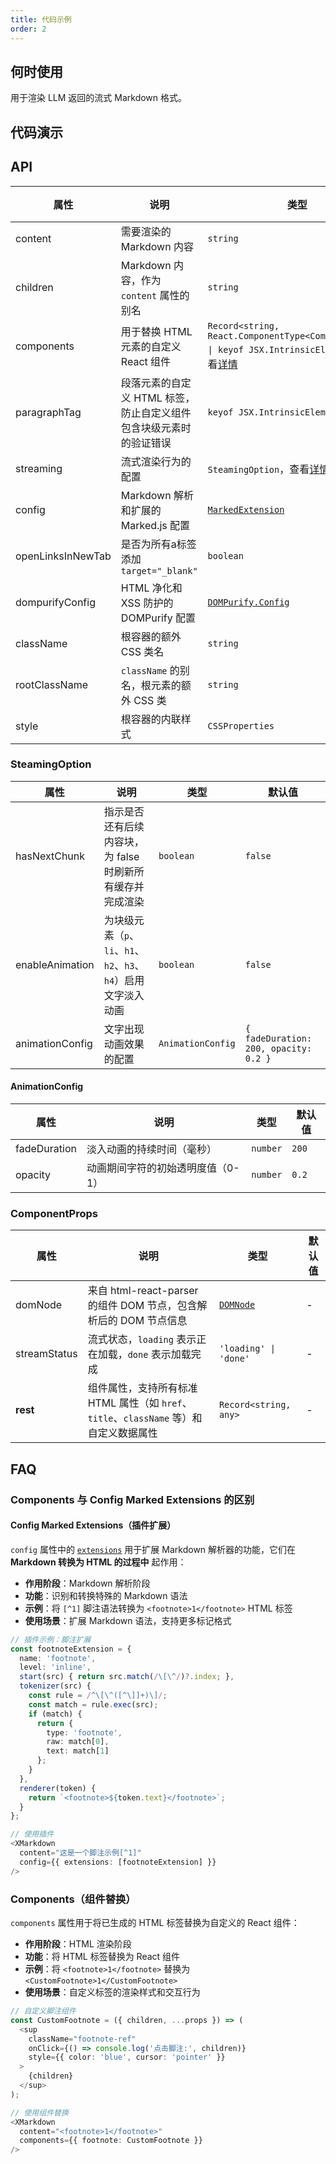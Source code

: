 ```yaml
---
title: 代码示例
order: 2
---
```


## 何时使用

用于渲染 LLM 返回的流式 Markdown 格式。

## 代码演示

<!-- prettier-ignore -->
<code src="./demo/codeDemo/basic.tsx" description="markdown基础语法渲染。" title="基础用法"></code>
<code src="./demo/codeDemo/streaming.tsx" description="配合 `Bubble` 实现流式对话。" title="流式渲染"></code>
<code src="./demo/codeDemo/components.tsx" description="自定义组件渲染标签。" title="自定义组件"></code>
<code src="./demo/codeDemo/supersets.tsx" description="使用插件渲染。" title="插件使用"></code>
<code src="./demo/codeDemo/plugin.tsx" title="自定义拓展插件"></code>
<code src="./demo/codeDemo/xss.tsx"  title="XSS 防御"></code>
<code src="./demo/codeDemo/open-links-in-new-tab.tsx" description="链接在新标签页打开。" title="新标签页打开链接"></code>

## API

<!-- prettier-ignore -->
| 属性 | 说明 | 类型 | 默认值 |
| --- | --- | --- | --- |
| content | 需要渲染的 Markdown 内容 | `string` | - |
| children | Markdown 内容，作为 `content` 属性的别名 | `string` | - |
| components | 用于替换 HTML 元素的自定义 React 组件 | `Record<string, React.ComponentType<ComponentProps> \| keyof JSX.IntrinsicElements>`，查看[详情](/markdowns/components-cn) | - |
| paragraphTag | 段落元素的自定义 HTML 标签，防止自定义组件包含块级元素时的验证错误 | `keyof JSX.IntrinsicElements` | `'p'` |
| streaming | 流式渲染行为的配置 | `SteamingOption`，查看[详情](/markdowns/streaming-cn) | - |
| config | Markdown 解析和扩展的 Marked.js 配置 | [`MarkedExtension`](https://marked.js.org/using_advanced#options) | `{ gfm: true }` |
| openLinksInNewTab | 是否为所有a标签添加 `target="_blank"` | `boolean` | `false` |
| dompurifyConfig | HTML 净化和 XSS 防护的 DOMPurify 配置 | [`DOMPurify.Config`](https://github.com/cure53/DOMPurify#can-i-configure-dompurify) | - |
| className | 根容器的额外 CSS 类名 | `string` | - |
| rootClassName | `className` 的别名，根元素的额外 CSS 类 | `string` | - |
| style | 根容器的内联样式 | `CSSProperties` | - |

### SteamingOption

| 属性 | 说明 | 类型 | 默认值 |
| --- | --- | --- | --- |
| hasNextChunk | 指示是否还有后续内容块，为 false 时刷新所有缓存并完成渲染 | `boolean` | `false` |
| enableAnimation | 为块级元素（`p`、`li`、`h1`、`h2`、`h3`、`h4`）启用文字淡入动画 | `boolean` | `false` |
| animationConfig | 文字出现动画效果的配置 | `AnimationConfig` | `{ fadeDuration: 200, opacity: 0.2 }` |

#### AnimationConfig

| 属性         | 说明                              | 类型     | 默认值 |
| ------------ | --------------------------------- | -------- | ------ |
| fadeDuration | 淡入动画的持续时间（毫秒）        | `number` | `200`  |
| opacity      | 动画期间字符的初始透明度值（0-1） | `number` | `0.2`  |

### ComponentProps

| 属性 | 说明 | 类型 | 默认值 |
| --- | --- | --- | --- |
| domNode | 来自 html-react-parser 的组件 DOM 节点，包含解析后的 DOM 节点信息 | [`DOMNode`](https://github.com/remarkablemark/html-react-parser?tab=readme-ov-file#replace) | - |
| streamStatus | 流式状态，`loading` 表示正在加载，`done` 表示加载完成 | `'loading' \| 'done'` | - |
| **rest** | 组件属性，支持所有标准 HTML 属性（如 `href`、`title`、`className` 等）和自定义数据属性 | `Record<string, any>` | - |

## FAQ

### Components 与 Config Marked Extensions 的区别

#### Config Marked Extensions（插件扩展）

`config` 属性中的 [`extensions`](https://marked.js.org/using_pro#extensions) 用于扩展 Markdown 解析器的功能，它们在 **Markdown 转换为 HTML 的过程中** 起作用：

- **作用阶段**：Markdown 解析阶段
- **功能**：识别和转换特殊的 Markdown 语法
- **示例**：将 `[^1]` 脚注语法转换为 `<footnote>1</footnote>` HTML 标签
- **使用场景**：扩展 Markdown 语法，支持更多标记格式

```typescript
// 插件示例：脚注扩展
const footnoteExtension = {
  name: 'footnote',
  level: 'inline',
  start(src) { return src.match(/\[\^/)?.index; },
  tokenizer(src) {
    const rule = /^\[\^([^\]]+)\]/;
    const match = rule.exec(src);
    if (match) {
      return {
        type: 'footnote',
        raw: match[0],
        text: match[1]
      };
    }
  },
  renderer(token) {
    return `<footnote>${token.text}</footnote>`;
  }
};

// 使用插件
<XMarkdown
  content="这是一个脚注示例[^1]"
  config={{ extensions: [footnoteExtension] }}
/>
```

### Components（组件替换）

`components` 属性用于将已生成的 HTML 标签替换为自定义的 React 组件：

- **作用阶段**：HTML 渲染阶段
- **功能**：将 HTML 标签替换为 React 组件
- **示例**：将 `<footnote>1</footnote>` 替换为 `<CustomFootnote>1</CustomFootnote>`
- **使用场景**：自定义标签的渲染样式和交互行为

```typescript
// 自定义脚注组件
const CustomFootnote = ({ children, ...props }) => (
  <sup
    className="footnote-ref"
    onClick={() => console.log('点击脚注:', children)}
    style={{ color: 'blue', cursor: 'pointer' }}
  >
    {children}
  </sup>
);

// 使用组件替换
<XMarkdown
  content="<footnote>1</footnote>"
  components={{ footnote: CustomFootnote }}
/>
```
